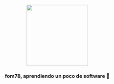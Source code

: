 
<p align="center" width="300">
   <img align="center" width="200" src="https://avatars.githubusercontent.com/u/49108644?s=400&u=841c311f12f459f8c7209f6bd8739a2a30616665&v=4" />
   <h3 align="center">fom78, aprendiendo un poco de software 👋</h3>
</p>


